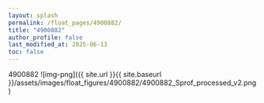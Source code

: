 ```yaml
---
layout: splash
permalink: /float_pages/4900882/
title: "4900882"
author_profile: false
last_modified_at: 2025-06-13
toc: false
---
```

 
4900882
![img-png]({{ site.url }}{{ site.baseurl }}/assets/images/float_figures/4900882/4900882_Sprof_processed_v2.png)